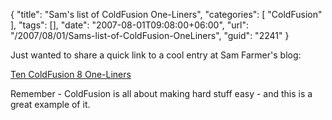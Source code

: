 {
	"title": "Sam's list of ColdFusion One-Liners",
	"categories": [
		"ColdFusion"
	],
	"tags": [],
	"date": "2007-08-01T09:08:00+06:00",
	"url": "/2007/08/01/Sams-list-of-ColdFusion-OneLiners",
	"guid": "2241"
}

Just wanted to share a quick link to a cool entry at Sam Farmer's blog:

<a href="http://samfarmer.instantspot.com/blog/index.cfm/2007/8/1/Ten-ColdFusion-8-OneLiners">Ten ColdFusion 8 One-Liners</a>

Remember - ColdFusion is all about making hard stuff easy - and this is a great example of it.